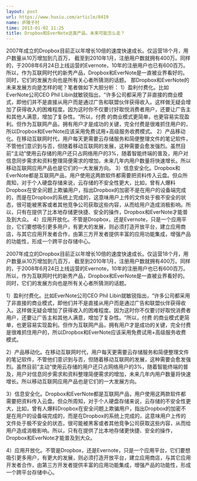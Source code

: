 ```yaml
---
layout: post
url: https://www.huxiu.com/article/8419
name: 庐陵子村
time: 2013-01-02 11:25
title: Dropbox和EverNote这类产品，未来可能怎么走？
---
```

2007年成立的Dropbox目前正以年增长10倍的速度快速成长。仅运营18个月，用户数量从10万增加到几百万， 截至到2010年1月，注册用户数就拥有400万。同样的，于2008年6月24日上线运营的Evernote，10年的注册用户也已有600百万。所以，作为互联网时代的新秀产品，Dropbox和EverNote是一直被业界看好的。同时，它们的发展方向也是所有关心者所猜测的话题。 那Dropbox和EverNote的未来发展方向是怎样的呢？笔者做如下大胆分析： 1）盈利付费化。比如EverNote公司CEO Phil Libin就敏锐指出，“许多公司都采用了非直接的商业模式，即他们并不是直接从用户而是通过广告和联盟伙伴获得收入。这样做无疑会增加了获得收入的困难程度。因为这时你不仅要讨好取悦消费者用户，还要让广告主和其他人满意，增加了复杂性。“所以，付费 的商业模式更简单，也更容易实现盈利。但作为互联网产品，拥有用户才是成功的关键，完全付费是很难抓住用户的，所以Dropbox和EverNote应该采用免费试用+高级服务收费模式。 2）产品移动化。在移动互联网时代，用户每天更需要云存储服务和简便整理文件的笔记软件，不管他们意识到与否，但随着移动互联网的发展，这种需要会愈发强烈。虽然目前“主动”使用云存储的用户还只占网络用户的3%，随着智能终端的普及，用户对信息同步需求和资料整理简便需求的增加，未来几年内用户数量将快速增长。所以移动互联网应用产品也是它们的一大发展方向。 3）信息安全化。Dropbox和EverNote都是互联网产品，用户使用这两款软件都需要把资料传入云盘。但众所周知，对于个人硬盘存储来说，云存储的不安全性更大，比如，曾有人爆料Dropbox在安全问题上欺骗用户，指出Dropbox的加密不是在用户的设备端完成的，而是在Dropbox的系统上完成的，这意味用户上传的文件处于极不安全的状态，很可能被黑客或者其他竞争公司获取这些内容，从而给用户造成消极影响。所以，只有在提供了比本地存储更快捷、安全的操作，Dropbox和EverNote才能普及到大众。 4）应用开放化。不管是Dropbox，还是Evernote，只是一个应用平台，它们要想吸引更多用户，有更大的发展，则必须打造开放平台，建立应用商店，与其它应用开发者合作，由第三方开发者提供丰富的应用功能集成，增强产品的功能性，形成一个跨平台存储中心。

2007年成立的Dropbox目前正以年增长10倍的速度快速成长。仅运营18个月，用户数量从10万增加到几百万， 截至到2010年1月，注册用户数就拥有400万。同样的，于2008年6月24日上线运营的Evernote，10年的注册用户也已有600百万。所以，作为互联网时代的新秀产品，Dropbox和EverNote是一直被业界看好的。同时，它们的发展方向也是所有关心者所猜测的话题。

1）盈利付费化。比如EverNote公司CEO Phil Libin就敏锐指出，“许多公司都采用了非直接的商业模式，即他们并不是直接从用户而是通过广告和联盟伙伴获得收入。这样做无疑会增加了获得收入的困难程度。因为这时你不仅要讨好取悦消费者用户，还要让广告主和其他人满意，增加了复杂性。“所以，付费 的商业模式更简单，也更容易实现盈利。但作为互联网产品，拥有用户才是成功的关键，完全付费是很难抓住用户的，所以Dropbox和EverNote应该采用免费试用+高级服务收费模式。

2）产品移动化。在移动互联网时代，用户每天更需要云存储服务和简便整理文件的笔记软件，不管他们意识到与否，但随着移动互联网的发展，这种需要会愈发强烈。虽然目前“主动”使用云存储的用户还只占网络用户的3%，随着智能终端的普及，用户对信息同步需求和资料整理简便需求的增加，未来几年内用户数量将快速增长。所以移动互联网应用产品也是它们的一大发展方向。

3）信息安全化。Dropbox和EverNote都是互联网产品，用户使用这两款软件都需要把资料传入云盘。但众所周知，对于个人硬盘存储来说，云存储的不安全性更大，比如，曾有人爆料Dropbox在安全问题上欺骗用户，指出Dropbox的加密不是在用户的设备端完成的，而是在Dropbox的系统上完成的，这意味用户上传的文件处于极不安全的状态，很可能被黑客或者其他竞争公司获取这些内容，从而给用户造成消极影响。所以，只有在提供了比本地存储更快捷、安全的操作，Dropbox和EverNote才能普及到大众。

4）应用开放化。不管是Dropbox，还是Evernote，只是一个应用平台，它们要想吸引更多用户，有更大的发展，则必须打造开放平台，建立应用商店，与其它应用开发者合作，由第三方开发者提供丰富的应用功能集成，增强产品的功能性，形成一个跨平台存储中心。

